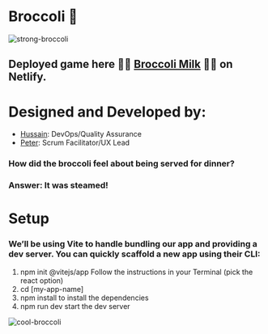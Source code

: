 # Broccoli 🥦

![strong-broccoli](https://user-images.githubusercontent.com/45575016/173065115-24f2c1af-647d-472a-bcee-dbec43499754.gif)

## Deployed game here 🥦🥛 [Broccoli Milk](https://broccoli-milk.netlify.app/) 🥦🥛 on Netlify.

# Designed and Developed by:

- [Hussain](https://github.com/HusJAW): DevOps/Quality Assurance
- [Peter](https://github.com/PJSalter): Scrum Facilitator/UX Lead

### How did the broccoli feel about being served for dinner?
### Answer: It was steamed!

# Setup

### We’ll be using Vite to handle bundling our app and providing a dev server. You can quickly scaffold a new app using their CLI:

1. npm init @vitejs/app
   Follow the instructions in your Terminal (pick the react option)
2. cd [my-app-name]
3. npm install to install the dependencies
4. npm run dev start the dev server

![cool-broccoli](https://user-images.githubusercontent.com/45575016/173065159-525d3753-6b93-49a4-bf4f-c2848bef165d.gif)


